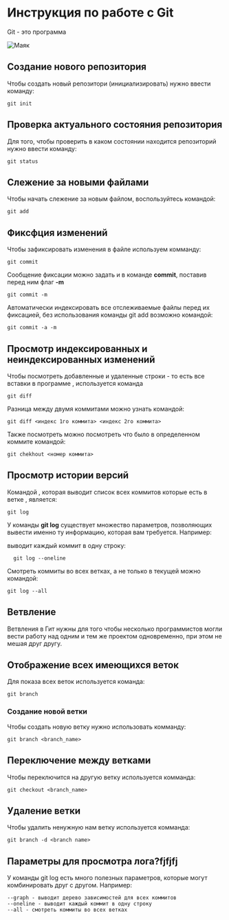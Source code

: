 # Инструкция по работе с Git

Git - это программа

![Маяк](majak.jpg)

## Создание нового репозитория

Чтобы создать новый репозитори (инициализировать) нужно ввести команду:

    git init
    
## Проверка актуального состояния репозитория

Для того, чтобы проверить в каком состоянии находится репозиторий нужно ввести команду:

    git status
    
## Слежение за новыми файлами

Чтобы начать слежение за новым файлом, воспользуйтесь командой:

    git add

## Фиксфция изменений

Чтобы зафиксировать изменения в файле используем комманду:

    git commit

Сообщение фиксации можно задать и в команде **commit**, поставив перед ним флаг **-m**

    git commit -m

Автоматически индексировать все отслеживаемые файлы перед их фиксацией, без использования команды git add возможно командой:

    git commit -a -m 

## Просмотр индексированных и неиндексированных изменений

Чтобы посмотреть добавленные и удаленные строки - то есть все вставки в программе , используется команда

    git diff

Разница между двумя коммитами можно узнать командой:

    git diff <индекс 1го коммита> <индекс 2го коммита>

Также посмотреть можно посмотреть что было в определенном коммите командой:

    git chekhout <номер коммита>

## Просмотр истории версий

Командой , которая выводит список всех коммитов которые есть в ветке , является:

    git log

 У команды **git log** существует множество параметров, позволяющих вывести именно ту информацию, которая вам требуется. Например:

  выводит каждый коммит в одну строку:

      git log --oneline

Смотреть коммиты во всех ветках, а не только в текущей можно командой:

    git log --all

## Ветвление    

Ветвления в Гит нужны для того чтобы несколько программистов могли вести работу над одним и тем же проектом одновременно, при этом не мешая друг другу.

## Отображение всех имеющихся веток

Для показа всех веток используется команда:

    git branch
    
### Создание новой ветки

Чтобы создать новую ветку нужно использовать комманду: 

    git branch <branch_name>

## Переключение между ветками 

Чтобы переключится на другую ветку используется комманда: 

    git checkout <branch_name> 

## Удаление ветки

Чтобы удалить ненужную нам ветку используется комманда: 

    git branch -d <branch name>

## Параметры для просмотра лога?fjfjfj

У команды git log есть много полезных параметров, которые могут комбинировать друг с другом. Например:

    --graph - выводит дерево зависимостей для всех коммитов
    --oneline - выводит каждый коммит в одну строку
    --all - смотреть коммиты во всех ветках

